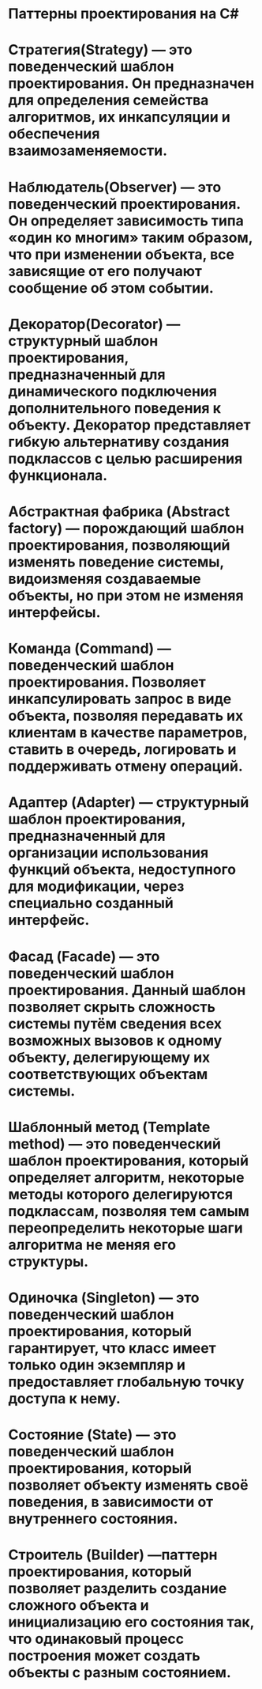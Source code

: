 Паттерны проектирования на C#
========
**Стратегия(Strategy)** — это поведенческий шаблон проектирования. Он предназначен для определения семейства алгоритмов, их инкапсуляции и обеспечения взаимозаменяемости. 
======
**Наблюдатель(Observer)** — это поведенческий проектирования. Он определяет зависимость типа «один ко многим» таким образом, что при изменении объекта, все зависящие от его получают сообщение об этом событии.
======
**Декоратор(Decorator)** — структурный шаблон проектирования, предназначенный для динамического подключения дополнительного поведения к объекту. Декоратор представляет гибкую альтернативу создания подклассов с целью расширения функционала.
======
**Абстрактная фабрика (Abstract factory)** — порождающий шаблон проектирования, позволяющий изменять поведение системы, видоизменяя создаваемые объекты, но при этом не изменяя интерфейсы.
======
**Команда (Command)** — поведенческий шаблон проектирования. Позволяет инкапсулировать запрос в виде объекта, позволяя передавать их клиентам в качестве параметров, ставить в очередь, логировать и поддерживать отмену операций.
======
**Адаптер (Adapter)** — структурный шаблон проектирования, предназначенный для организации использования функций объекта, недоступного для модификации, через специально созданный интерфейс.
======
**Фасад (Facade)** — это поведенческий шаблон проектирования. Данный шаблон позволяет скрыть сложность системы путём сведения всех возможных вызовов к одному объекту, делегирующему их соответствующих объектам системы.
======
**Шаблонный метод (Template method)** — это поведенческий шаблон проектирования, который определяет алгоритм, некоторые методы которого делегируются подклассам, позволяя тем самым переопределить некоторые шаги алгоритма не меняя его структуры.
======
**Одиночка (Singleton)** — это поведенческий шаблон проектирования, который гарантирует, что класс имеет только один экземпляр и предоставляет глобальную точку доступа к нему.
======
**Состояние (State)** — это поведенческий шаблон проектирования, который позволяет объекту изменять своё поведения, в зависимости от внутреннего состояния.
======
**Строитель (Builder)** —паттерн проектирования, который позволяет разделить создание сложного объекта и инициализацию его состояния так, что одинаковый процесс построения может создать объекты с разным состоянием.
======